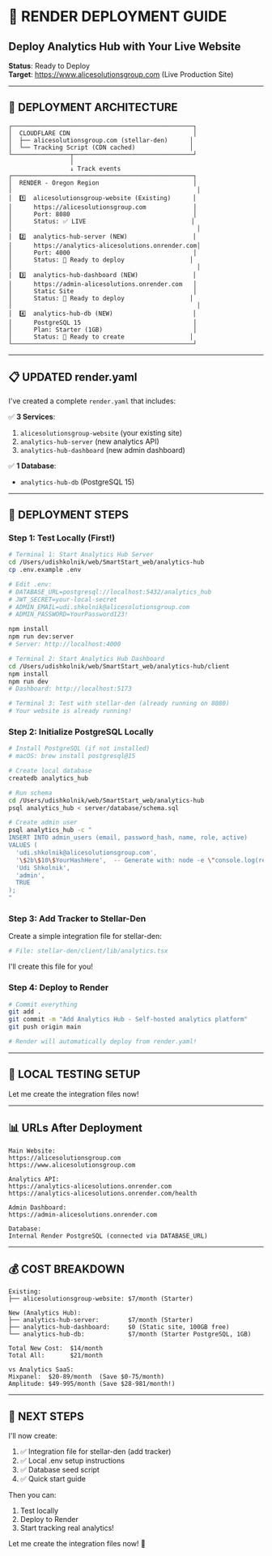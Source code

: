 # 🚀 RENDER DEPLOYMENT GUIDE
## Deploy Analytics Hub with Your Live Website

**Status**: Ready to Deploy  
**Target**: https://www.alicesolutionsgroup.com (Live Production Site)

---

## 🎯 **DEPLOYMENT ARCHITECTURE**

```
┌──────────────────────────────────────────────────┐
│  CLOUDFLARE CDN                                  │
│  ├── alicesolutionsgroup.com (stellar-den)      │
│  └── Tracking Script (CDN cached)               │
└────────────────┬─────────────────────────────────┘
                 │
                 ↓ Track events
┌──────────────────────────────────────────────────┐
│  RENDER - Oregon Region                          │
│                                                   │
│  1️⃣  alicesolutionsgroup-website (Existing)      │
│      https://alicesolutionsgroup.com             │
│      Port: 8080                                  │
│      Status: ✅ LIVE                             │
│                                                   │
│  2️⃣  analytics-hub-server (NEW)                  │
│      https://analytics-alicesolutions.onrender.com│
│      Port: 4000                                  │
│      Status: 🚧 Ready to deploy                  │
│                                                   │
│  3️⃣  analytics-hub-dashboard (NEW)               │
│      https://admin-alicesolutions.onrender.com   │
│      Static Site                                 │
│      Status: 🚧 Ready to deploy                  │
│                                                   │
│  4️⃣  analytics-hub-db (NEW)                      │
│      PostgreSQL 15                               │
│      Plan: Starter (1GB)                         │
│      Status: 🚧 Ready to create                  │
└──────────────────────────────────────────────────┘
```

---

## 📋 **UPDATED render.yaml**

I've created a complete `render.yaml` that includes:

✅ **3 Services**:
1. `alicesolutionsgroup-website` (your existing site)
2. `analytics-hub-server` (new analytics API)
3. `analytics-hub-dashboard` (new admin dashboard)

✅ **1 Database**:
- `analytics-hub-db` (PostgreSQL 15)

---

## 🚀 **DEPLOYMENT STEPS**

### **Step 1: Test Locally** (First!)

```bash
# Terminal 1: Start Analytics Hub Server
cd /Users/udishkolnik/web/SmartStart_web/analytics-hub
cp .env.example .env

# Edit .env:
# DATABASE_URL=postgresql://localhost:5432/analytics_hub
# JWT_SECRET=your-local-secret
# ADMIN_EMAIL=udi.shkolnik@alicesolutionsgroup.com
# ADMIN_PASSWORD=YourPassword123!

npm install
npm run dev:server
# Server: http://localhost:4000

# Terminal 2: Start Analytics Hub Dashboard
cd /Users/udishkolnik/web/SmartStart_web/analytics-hub/client
npm install
npm run dev
# Dashboard: http://localhost:5173

# Terminal 3: Test with stellar-den (already running on 8080)
# Your website is already running!
```

### **Step 2: Initialize PostgreSQL Locally**

```bash
# Install PostgreSQL (if not installed)
# macOS: brew install postgresql@15

# Create local database
createdb analytics_hub

# Run schema
cd /Users/udishkolnik/web/SmartStart_web/analytics-hub
psql analytics_hub < server/database/schema.sql

# Create admin user
psql analytics_hub -c "
INSERT INTO admin_users (email, password_hash, name, role, active)
VALUES (
  'udi.shkolnik@alicesolutionsgroup.com',
  '\$2b\$10\$YourHashHere',  -- Generate with: node -e \"console.log(require('bcrypt').hashSync('YourPassword123!', 10))\"
  'Udi Shkolnik',
  'admin',
  TRUE
);
"
```

### **Step 3: Add Tracker to Stellar-Den**

Create a simple integration file for stellar-den:

```bash
# File: stellar-den/client/lib/analytics.tsx
```

I'll create this file for you!

### **Step 4: Deploy to Render**

```bash
# Commit everything
git add .
git commit -m "Add Analytics Hub - Self-hosted analytics platform"
git push origin main

# Render will automatically deploy from render.yaml!
```

---

## 🔧 **LOCAL TESTING SETUP**

Let me create the integration files now!

---

## 📊 **URLs After Deployment**

```
Main Website:
https://alicesolutionsgroup.com
https://www.alicesolutionsgroup.com

Analytics API:
https://analytics-alicesolutions.onrender.com
https://analytics-alicesolutions.onrender.com/health

Admin Dashboard:
https://admin-alicesolutions.onrender.com

Database:
Internal Render PostgreSQL (connected via DATABASE_URL)
```

---

## 💰 **COST BREAKDOWN**

```
Existing:
├── alicesolutionsgroup-website: $7/month (Starter)

New (Analytics Hub):
├── analytics-hub-server:        $7/month (Starter)
├── analytics-hub-dashboard:     $0 (Static site, 100GB free)
└── analytics-hub-db:            $7/month (Starter PostgreSQL, 1GB)

Total New Cost:  $14/month
Total All:       $21/month

vs Analytics SaaS:
Mixpanel:  $20-89/month  (Save $0-75/month)
Amplitude: $49-995/month (Save $28-981/month!)
```

---

## 🎯 **NEXT STEPS**

I'll now create:
1. ✅ Integration file for stellar-den (add tracker)
2. ✅ Local .env setup instructions
3. ✅ Database seed script
4. ✅ Quick start guide

Then you can:
1. Test locally
2. Deploy to Render
3. Start tracking real analytics!

Let me create the integration files now! 🚀
